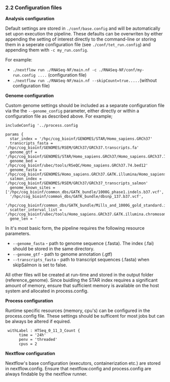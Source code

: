 ### 2.2 Configuration files

**Analysis configuration**

Default settings are stored in `./conf/base.config` and will be automatically set upon execution the pipeline. These defaults can be overwriten by either appending the setting of interest directly to the command-line or storing them in a seperate configuration file (see `./conf/tet_run.config`) and appending them with `-c my_run.config`. 

For example:

*  `./nextflow run ./RNASeq-NF/main.nf -c ./RNASeq-NF/conf/my-run.config ....` (configuration file)
*  `./nextflow run ./RNASeq-NF/main.nf --skipCount=true.....`(without configuration file)

**Genome configuration**

Custom genome settings should be included as a separate configuration file via the the `--genome_config` parameter, either directly or within a configuration file as described above.  For example;

```
includeConfig '../process.config

params {
  star_index = '/hpc/cog_bioinf/GENOMES/STAR/Homo_sapiens.GRCh37'
  transcripts_fasta = '/hpc/cog_bioinf/GENOMES/RSEM/GRCh37/GRCh37.transcripts.fa'
  genome_gtf = '/hpc/cog_bioinf/GENOMES/STAR/Homo_sapiens.GRCh37/Homo_sapiens.GRCh37.74.gtf'
  genome_bed = '/hpc/cog_bioinf/ubec/tools/RSeQC/Homo_sapiens.GRCh37.74.bed12'
  genome_fasta = '/hpc/cog_bioinf/GENOMES/Homo_sapiens.GRCh37.GATK.illumina/Homo_sapiens.GRCh37.GATK.illumina.fa'
  salmon_index = '/hpc/cog_bioinf/GENOMES/RSEM/GRCh37/GRCh37_transcripts_salmon'
  genome_known_sites = ['/hpc/cog_bioinf/common_dbs/GATK_bundle/1000G_phase1.indels.b37.vcf',
  '/hpc/cog_bioinf/common_dbs/GATK_bundle/dbsnp_137.b37.vcf',
  '/hpc/cog_bioinf/common_dbs/GATK_bundle/Mills_and_1000G_gold_standard.indels.b37.vcf']
  scatter_interval_list = '/hpc/cog_bioinf/ubec/tools/Homo_sapiens.GRCh37.GATK.illumina.chromosomes.interval_list'
  gene_len = '
```

In it's most basic form, the pipeline requires the following resource parameters.

* `--genome_fasta` - path to genome sequence (.fasta). The index (.fai) should be stored in the same directory.
* `--genome_gtf` - path to genome annotation (.gtf)
* `--transcripts_fasta` - path to transcript sequences (.fasta) when skipSalmon is set to false.

All other files will be created at run-time and stored in the output folder (reference_genome). Since buidling the STAR index requires a significant amount of memory, ensure that sufficient memory is available on the host system and allocated in process.config. 

**Process configuration**

Runtime specific resources (memory, cpu's) can be configured in the process.config file. These settings should be sufficent for most jobs but can be always be altered if equired.

```
 withLabel : HTSeq_0_11_3_Count {
      time = '24h'
      penv = 'threaded'
      cpus = 2
```
**Nextflow configuration**

Nextflow's base configuration (executors, containerization etc.) are stored in nextflow.config. Ensure that nextflow.config and process.config are always findable by the nextflow runner.

